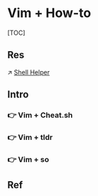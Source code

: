 # Vim + How-to

[TOC]



## Res
↗ [Shell Helper](../../../../../../🥷🏼%20Operating%20System%20(Tech)/🐚%20Shell/Shell%20Helper/Shell%20Helper.md)



## Intro
### 👉 Vim + Cheat.sh


### 👉 Vim + tldr


### 👉 Vim + so



## Ref

